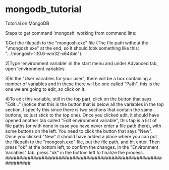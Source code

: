 # mongodb_tutorial
 Tutorial on MongoDB

Steps to get command 'mongosh' working from  command line:
 
1)Get the filepath to the "mongosh.exe" file (The file path without the "\mongosh.exe" at the end, so it should look something like this: "...\mongosh-1.10.6-win32-x64\bin").

2)Type 'environment variable' in the start menu and under Advanced tab,  open 'environment variables

3)In the "User variables for your user", there will be a box containing a number of variables and in these there will be one called "Path", this is the one we are going to edit, so click on it.

4)To edit this variable, still in the top part, click on the button that says "Edit..." (notice that this is the button that is below all the variables in the top section, I specify this since there is two sections that contain the same buttons, so just stick to the top one).
Once you clicked edit, it should have opened another tab called "Edit environment variable", this tap is a list of file paths (or with none in case you have never enter a file path there), with some buttons on the left. You need to click the button that says "New".
Once you clicked "New" it should have added a place where you can put the filepath to the "mongosh.exe" file, put the file path, and hit enter.
Then press "ok" at the bottom left, to confirm the changes.
In the "Environment Variables" tab, press "ok" in the bottom left to finalize the process.
#################################################################